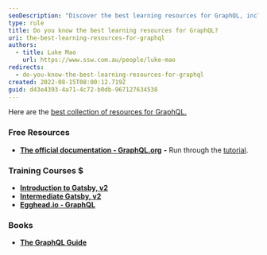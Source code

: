 ```yaml
---
seoDescription: "Discover the best learning resources for GraphQL, including official documentation, training courses, and books, to boost your skills and expertise."
type: rule
title: Do you know the best learning resources for GraphQL?
uri: the-best-learning-resources-for-graphql
authors:
  - title: Luke Mao
    url: https://www.ssw.com.au/people/luke-mao
redirects:
  - do-you-know-the-best-learning-resources-for-graphql
created: 2022-08-15T08:00:12.719Z
guid: d43e4393-4a71-4c72-b0db-967127634538
---
```

Here are the [best collection of resources for GraphQL.](/rules-to-better-web-api-graphql#the-best-graphql-resources)

### Free Resources

* **[The official documentation - GraphQL.org](https://graphql.org/)** **\-** Run through the [tutorial](https://graphql.org/learn/).

### Training Courses $

* **[Introduction to Gatsby, v2](https://frontendmasters.com/courses/gatsby-v2/)**
* **[Intermediate Gatsby, v2](https://frontendmasters.com/courses/intermediate-gatsby-v2/)**
* **[Egghead.io - GraphQL](https://egghead.io/q/graphql)**

### Books

* **[The GraphQL Guide](https://graphql.guide/)**
